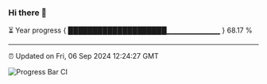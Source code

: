 ### Hi there 👋

⏳ Year progress { ████████████████████▁▁▁▁▁▁▁▁▁▁ } 68.17 %

---

⏰ Updated on Fri, 06 Sep 2024 12:24:27 GMT

![Progress Bar CI](https://github.com/liununu/liununu/workflows/Progress%20Bar%20CI/badge.svg)
